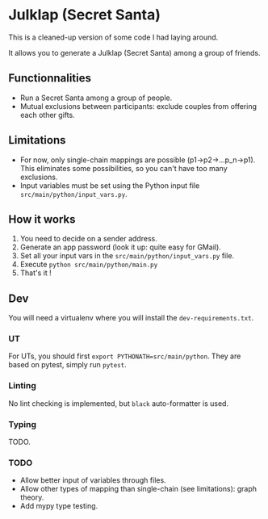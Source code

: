 # Julklap (Secret Santa)

This is a cleaned-up version of some code I had laying around.

It allows you to generate a Julklap (Secret Santa) among a group of friends.

## Functionnalities

- Run a Secret Santa among a group of people.
- Mutual exclusions between participants: exclude couples from offering each other gifts.

## Limitations

- For now, only single-chain mappings are possible (p1->p2->...p_n->p1). This eliminates some possibilities, so you can't have too many exclusions.
- Input variables must be set using the Python input file `src/main/python/input_vars.py`.

## How it works

1. You need to decide on a sender address.
2. Generate an app password (look it up: quite easy for GMail).
3. Set all your input vars in the `src/main/python/input_vars.py` file.
4. Execute `python src/main/python/main.py`
5. That's it !

## Dev

You will need a virtualenv where you will install the `dev-requirements.txt`.

### UT

For UTs, you should first `export PYTHONATH=src/main/python`.
They are based on pytest, simply run `pytest`.

### Linting

No lint checking is implemented, but `black` auto-formatter is used.

### Typing

TODO.

### TODO

- Allow better input of variables through files.
- Allow other types of mapping than single-chain (see limitations): graph theory.
- Add mypy type testing.
